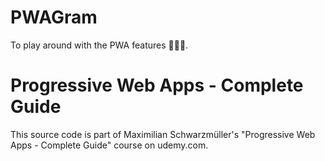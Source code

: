 # PWAGram
To play around with the PWA features 👨‍💻😍.

# Progressive Web Apps - Complete Guide
This source code is part of Maximilian Schwarzmüller's "Progressive Web Apps - Complete Guide" course on udemy.com.